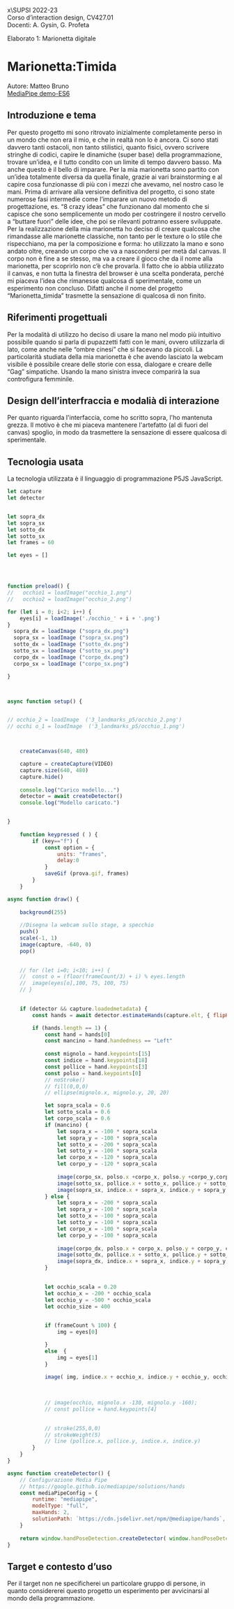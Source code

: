 x\SUPSI 2022-23  
Corso d’interaction design, CV427.01  
Docenti: A. Gysin, G. Profeta  

Elaborato 1: Marionetta digitale  

# Marionetta:Timida
Autore: Matteo Bruno  
[MediaPipe demo-ES6](https://teomatt9000.github.io/marionetta_timida/)


## Introduzione e tema

Per questo progetto mi sono ritrovato inizialmente completamente perso in un mondo che non era
il mio, e che in realtà non lo è ancora.
Ci sono stati davvero tanti ostacoli, non tanto stilistici, quanto fisici, ovvero scrivere stringhe di codici, capire le dinamiche 
(super base) della programmazione, trovare un’idea, e il tutto condito con un limite di tempo davvero basso.
Ma anche questo è il bello di imparare.
Per la mia marionetta sono partito con un’idea totalmente diversa da quella finale, grazie ai vari brainstorming e al capire cosa funzionasse di più con i mezzi che avevamo, nel nostro caso le mani.
Prima di arrivare alla versione definitiva del progetto, ci sono state numerose fasi intermedie come l’imparare un nuovo metodo 
di progettazione, es. “8 crazy ideas” che funzionano dal momento che si capisce che sono semplicemente un modo per costringere 
il nostro cervello a “buttare fuori” delle idee, che poi se rilevanti potranno essere sviluppate.
Per la realizzazione della mia marionetta ho deciso di creare qualcosa che rimandasse alle marionette classiche, non tanto per le 
texture o lo stile che rispecchiano, ma per la composizione e forma: ho utilizzato la mano e sono andato oltre, creando un corpo 
che va a nascondersi per metà dal canvas.
Il corpo non è fine a se stesso, ma va a creare il gioco che da il nome alla marionetta, per scoprirlo non c’è che provarla.
Il fatto che io abbia utilizzato il canvas, e non tutta la finestra del browser è una scelta ponderata, perché
mi piaceva l’idea che rimanesse qualcosa di sperimentale, come un esperimento non concluso. Difatti anche il nome del progetto “Marionetta_timida” trasmette la sensazione di qualcosa di non finito.


## Riferimenti progettuali
Per la modalità di utilizzo ho deciso di usare la mano nel modo più intuitivo possibile quando si parla di pupazzetti fatti con le mani, ovvero utilizzarla di lato, come anche nelle “ombre cinesi” che si facevano da piccoli.
La particolarità studiata della mia marionetta è che avendo lasciato la webcam visibile è possibile creare delle storie con essa, dialogare e creare delle “Gag” simpatiche.
Usando la mano sinistra invece comparirà la sua controfigura femminile.






## Design dell’interfraccia e modalià di interazione
Per quanto riguarda l'interfaccia, come ho scritto sopra, l'ho mantenuta grezza. Il motivo è che mi piaceva mantenere l'artefatto (al di fuori del canvas) spoglio, in modo da trasmettere la sensazione di essere qualcosa di sperimentale.




## Tecnologia usata

La tecnologia utilizzata è il linguaggio di programmazione P5JS JavaScript.

```JavaScript
let capture
let detector


let sopra_dx
let sopra_sx
let sotto_dx
let sotto_sx
let frames = 60

let eyes = []




function preload() {
//   occhio1 = loadImage("occhio_1.png")
//   occhio2 = loadImage("occhio_2.png")

for (let i = 0; i<2; i++) {
	eyes[i] = loadImage('./occhio_' + i + '.png')
}
  sopra_dx = loadImage ("sopra_dx.png")
  sopra_sx = loadImage ("sopra_sx.png")
  sotto_dx = loadImage ("sotto_dx.png")
  sotto_sx = loadImage ("sotto_sx.png")
  corpo_dx = loadImage ("corpo_dx.png")
  corpo_sx = loadImage ("corpo_sx.png")	

}



async function setup() {


// occhio_2 = loadImage  ('3_landmarks_p5/occhio_2.png')
// occhi o_1 = loadImage  ('3_landmarks_p5/occhio_1.png')



	createCanvas(640, 480)

	capture = createCapture(VIDEO)
	capture.size(640, 480)
	capture.hide()
	
	console.log("Carico modello...")
	detector = await createDetector()
	console.log("Modello caricato.")


}
		
	function keypressed ( ) {
		if (key=="f") {
			const option = {
				units: "frames",
				delay:0
			}
			saveGif (prova.gif, frames)
		}
	}	

async function draw() {
	
	background(255)
	
	//Disegna la webcam sullo stage, a specchio
	push()
	scale(-1, 1)
	image(capture, -640, 0)
	pop()

		
	// for (let i=0; i<10; i++) {
	// 	const o = (floor(frameCount/3) + i) % eyes.length
	// 	image(eyes[o],100, 75, 100, 75)
	// }
	

	if (detector && capture.loadedmetadata) {
		const hands = await detector.estimateHands(capture.elt, { flipHorizontal: true })

		if (hands.length == 1) {
			const hand = hands[0]
			const mancino = hand.handedness == "Left" 
			
			const mignolo = hand.keypoints[15]
			const indice = hand.keypoints[18] 
			const pollice = hand.keypoints[3]
			const polso = hand.keypoints[0]
			// noStroke()
			// fill(0,0,0) 			
			// ellipse(mignolo.x, mignolo.y, 20, 20)

			let sopra_scala = 0.6
			let sotto_scala = 0.6
			let corpo_scala = 0.6
			if (mancino) {
				let sopra_x = -100 * sopra_scala
				let sopra_y = -100 * sopra_scala	
				let sotto_x = -200 * sopra_scala
				let sotto_y = -100 * sopra_scala	
				let corpo_x = -120 * sopra_scala	
				let corpo_y = -120 * sopra_scala
				
				image(corpo_sx, polso.x +corpo_x, polso.y +corpo_y,corpo_sx.width *corpo_scala,corpo_sx.height *sopra_scala );
				image(sotto_sx, pollice.x + sotto_x, pollice.y + sotto_y, sotto_sx.width * sotto_scala,sotto_sx.height * sotto_scala );
				image(sopra_sx, indice.x + sopra_x, indice.y + sopra_y, sopra_sx.width * sopra_scala,sopra_sx.height * sopra_scala );
			} else {
				let sopra_x = -200 * sopra_scala
				let sopra_y = -100 * sopra_scala
				let sotto_x = -100 * sopra_scala
				let sotto_y = -100 * sopra_scala
				let corpo_x = -100 * sopra_scala	
				let corpo_y = -100 * sopra_scala
					
				image(corpo_dx, polso.x + corpo_x, polso.y + corpo_y, corpo_dx.width * corpo_scala,corpo_dx.height * corpo_scala );
				image(sotto_dx, pollice.x + sotto_x, pollice.y + sotto_y, sotto_dx.width * sotto_scala,sotto_dx.height * sotto_scala );
				image(sopra_dx, indice.x + sopra_x, indice.y + sopra_y, sopra_dx.width * sopra_scala,sopra_dx.height * sopra_scala );
			}
			

			let occhio_scala = 0.20
			let occhio_x = -200 * occhio_scala
			let occhio_y = -500 * occhio_scala
			let occhio_size = 400
			

			if (frameCount % 100) {
				img = eyes[0]

			}
			else  {
				img = eyes[1]
			}

			image( img, indice.x + occhio_x, indice.y + occhio_y, occhio_size * occhio_scala, occhio_size * occhio_scala );
		
		
		
			// image(occhio, mignolo.x -130, mignolo.y -160);
			// const pollice = hand.keypoints[4]
			

			// stroke(255,0,0)
			// strokeWeight(5)
			// line (pollice.x, pollice.y, indice.x, indice.y)
		}		
	}
}

async function createDetector() {
	// Configurazione Media Pipe
	// https://google.github.io/mediapipe/solutions/hands
	const mediaPipeConfig = {
		runtime: "mediapipe",
		modelType: "full",
		maxHands: 2,
		solutionPath: `https://cdn.jsdelivr.net/npm/@mediapipe/hands`,
	}
	
	return window.handPoseDetection.createDetector( window.handPoseDetection.SupportedModels.MediaPipeHands, mediaPipeConfig )
}
```

## Target e contesto d’uso


Per il target non ne specificherei un particolare gruppo di persone, in quanto considererei questo progetto un esperimento per avvicinarsi al mondo della programmazione.
